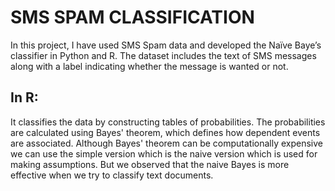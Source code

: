 # SMS SPAM CLASSIFICATION

In this project, I have used SMS Spam data and developed the Naïve Baye’s classifier in Python and R. The dataset includes the text of SMS messages along with a label indicating whether the message is wanted or not.

## In R:
It classifies the data by constructing tables of probabilities. The probabilities are calculated using Bayes' theorem, which defines how dependent events are associated. Although Bayes' theorem can be computationally expensive we can use the simple version which is the naive version which is used for making assumptions. But we observed that the naive Bayes is more effective when we try to classify text documents.

